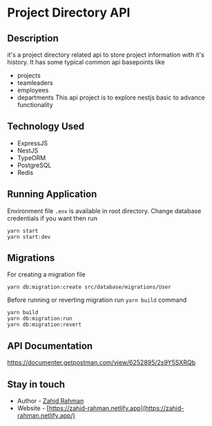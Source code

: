 # Project Directory API
## Description

it's a project directory related api to store project information with it's history. It has some typical common api basepoints like
  - projects
  - teamleaders
  - employees
  - departments
This api project is to explore nestjs basic to advance functionality

## Technology Used
- ExpressJS
- NestJS
- TypeORM
- PostgreSQL
- Redis
## Running Application
Environment file ```.env``` is available in root directory. Change database credentials if you want then run

```shell
yarn start
yarn start:dev
```
## Migrations
For creating a migration file
```shell
yarn db:migration:create src/database/migrations/User
```
Before running or reverting migration run ```yarn build``` command
```shell
yarn build
yarn db:migration:run
yarn db:migration:revert
```
## API Documentation

https://documenter.getpostman.com/view/6252895/2s9Y5SXRQb

## Stay in touch

- Author - [Zahid Rahman](https://www.linkedin.com/in/md-zahid-rahman/)
- Website - [https://zahid-rahman.netlify.app](https://zahid-rahman.netlify.app/)

